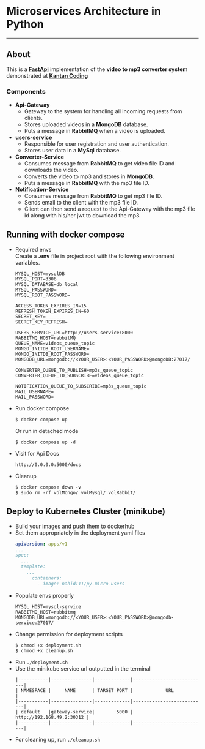 # Microservices Architecture in Python

<hr />

## About

<p>
This is a <strong><a href="https://fastapi.tiangolo.com/">FastApi</a></strong> implementation of the <strong>video to mp3 converter system</strong> demonstrated at <strong><a href="https://www.youtube.com/watch?v=ZYAPH56ANC8" target="_blank">Kantan Coding</a></strong>
<p/>

### Components

- **Api-Gateway**
    - Gateway to the system for handling all incoming requests from clients.
    - Stores uploaded videos in a **MongoDB** database.
    - Puts a message in **RabbitMQ** when a video is uploaded.
- **users-service**
    - Responsible for user registration and user authentication.
    - Stores user data in a **MySql** database.
- **Converter-Service**
    - Consumes message from **RabbitMQ** to get video file ID and downloads the video.
    - Converts the video to mp3 and stores in **MongoDB**.
    - Puts a message in **RabbitMQ** with the mp3 file ID.
- **Notification-Service**
    - Consumes message from **RabbitMQ** to get mp3 file ID.
    - Sends email to the client with the mp3 file ID.
    - Client can then send a request to the Api-Gateway with the mp3 file id along with his/her jwt to download the mp3.

## Running with docker compose

- Required envs <br/>
  Create a **.env** file in project root with the following environment variables.<br/>
    ```dotenv
    MYSQL_HOST=mysqlDB
    MYSQL_PORT=3306
    MYSQL_DATABASE=db_local
    MYSQL_PASSWORD=
    MYSQL_ROOT_PASSWORD=

    ACCESS_TOKEN_EXPIRES_IN=15
    REFRESH_TOKEN_EXPIRES_IN=60
    SECRET_KEY=
    SECRET_KEY_REFRESH=

    USERS_SERVICE_URL=http://users-service:8000
    RABBITMQ_HOST=rabbitMQ
    QUEUE_NAME=videos_queue_topic
    MONGO_INITDB_ROOT_USERNAME=
    MONGO_INITDB_ROOT_PASSWORD=
    MONGODB_URL=mongodb://<YOUR_USER>:<YOUR_PASSWORD>@mongoDB:27017/

    CONVERTER_QUEUE_TO_PUBLISH=mp3s_queue_topic
    CONVERTER_QUEUE_TO_SUBSCRIBE=videos_queue_topic

    NOTIFICATION_QUEUE_TO_SUBSCRIBE=mp3s_queue_topic
    MAIL_USERNAME=
    MAIL_PASSWORD=
    ```
- Run docker compose
  ```commandline
  $ docker compose up
  ```
  Or run in detached mode
  ```commandline
  $ docker compose up -d
  ```
- Visit for Api Docs
  ```
  http://0.0.0.0:5000/docs
  ```
- Cleanup
  ```commandline
  $ docker compose down -v
  $ sudo rm -rf volMongo/ volMysql/ volRabbit/
  ```

## Deploy to Kubernetes Cluster (minikube)

- Build your images and push them to dockerhub
- Set them appropriately in the deployment yaml files
  ```yaml
  apiVersion: apps/v1
  ...
  spec:
    ...
    template:
      ...
        containers:
          - image: nahid111/py-micro-users
  ```
- Populate envs properly
  ```dotenv
  MYSQL_HOST=mysql-service
  RABBITMQ_HOST=rabbitmq
  MONGODB_URL=mongodb://<YOUR_USER>:<YOUR_PASSWORD>@mongodb-service:27017/
  ```
- Change permission for deployment scripts
  ```commandline
  $ chmod +x deployment.sh
  $ chmod +x cleanup.sh
  ```
- Run ```./deployment.sh```
- Use the minikube service url outputted in the terminal 
  ```commandline
  |-----------|---------------|-------------|---------------------------|
  | NAMESPACE |     NAME      | TARGET PORT |            URL            |
  |-----------|---------------|-------------|---------------------------|
  | default   |gateway-service|        5000 | http://192.168.49.2:30312 |
  |-----------|---------------|-------------|---------------------------|
  ```
- For cleaning up, run ```./cleanup.sh```
